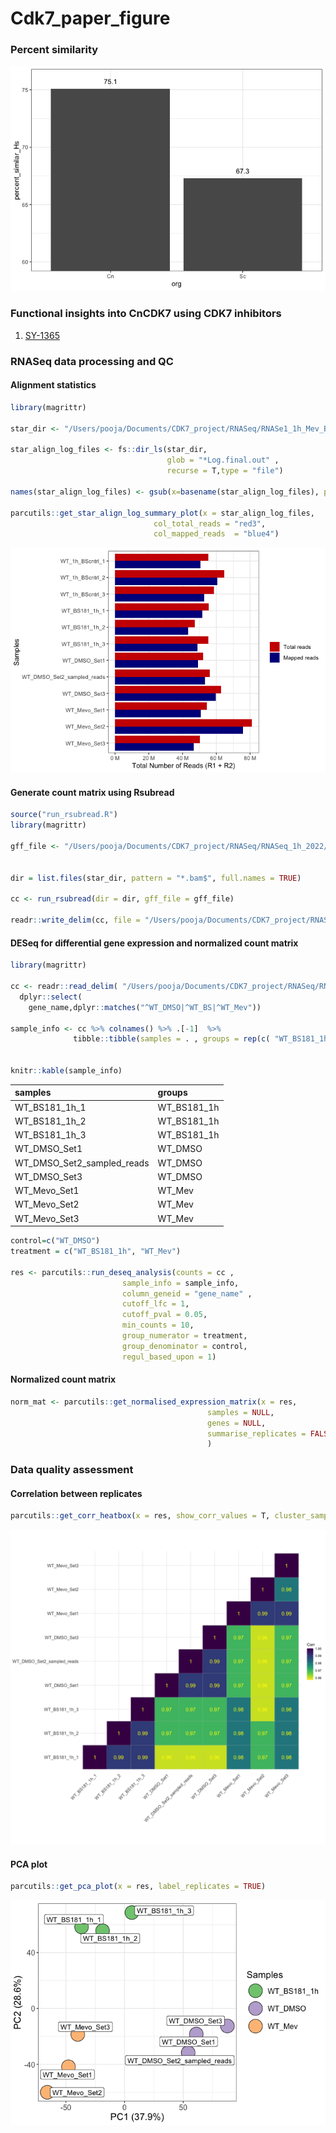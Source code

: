 # Cdk7_paper_figure

### Percent similarity

![](README_files/figure-commonmark/percent_similar-1.png)

### Functional insights into CnCDK7 using CDK7 inhibitors

1.  [SY-1365](https://github.com/sethiyap/CnCDK7_analysis/blob/main/Paper_SY-1365.md)

### RNASeq data processing and QC

#### Alignment statistics

``` r
library(magrittr)

star_dir <- "/Users/pooja/Documents/CDK7_project/RNASeq/RNASe1_1h_Mev_BS181/BAM/"

star_align_log_files <- fs::dir_ls(star_dir, 
                                   glob = "*Log.final.out" ,
                                   recurse = T,type = "file")

names(star_align_log_files) <- gsub(x=basename(star_align_log_files), pattern ="*_star_alignLog.final.out", replacement = "")

parcutils::get_star_align_log_summary_plot(x = star_align_log_files,
                                col_total_reads = "red3", 
                                col_mapped_reads  = "blue4") 
```

![](README_files/figure-commonmark/align_stats-1.png)

#### Generate count matrix using Rsubread

``` r
source("run_rsubread.R")
library(magrittr)

gff_file <- "/Users/pooja/Documents/CDK7_project/RNASeq/RNASeq_1h_2022/GENOME/FungiDB-59_CneoformansH99.gff"


dir = list.files(star_dir, pattern = "*.bam$", full.names = TRUE)

cc <- run_rsubread(dir = dir, gff_file = gff_file)

readr::write_delim(cc, file = "/Users/pooja/Documents/CDK7_project/RNASeq/RNASe1_1h_Mev_BS181/Mev_BS181_1h_read_count.txt", delim = "\t")
```

#### DESeq for differential gene expression and normalized count matrix

``` r
library(magrittr)

cc <- readr::read_delim( "/Users/pooja/Documents/CDK7_project/RNASeq/RNASe1_1h_Mev_BS181/Mev_BS181_1h_read_count.txt", delim="\t", col_names = TRUE) %>% 
  dplyr::select(
    gene_name,dplyr::matches("^WT_DMSO|^WT_BS|^WT_Mev"))

sample_info <- cc %>% colnames() %>% .[-1]  %>%
              tibble::tibble(samples = . , groups = rep(c( "WT_BS181_1h", "WT_DMSO", "WT_Mev") , each = 3)) 


knitr::kable(sample_info)
```

| samples                    | groups      |
|:---------------------------|:------------|
| WT_BS181_1h_1              | WT_BS181_1h |
| WT_BS181_1h_2              | WT_BS181_1h |
| WT_BS181_1h_3              | WT_BS181_1h |
| WT_DMSO_Set1               | WT_DMSO     |
| WT_DMSO_Set2_sampled_reads | WT_DMSO     |
| WT_DMSO_Set3               | WT_DMSO     |
| WT_Mevo_Set1               | WT_Mev      |
| WT_Mevo_Set2               | WT_Mev      |
| WT_Mevo_Set3               | WT_Mev      |

``` r
control=c("WT_DMSO")
treatment = c("WT_BS181_1h", "WT_Mev")

res <- parcutils::run_deseq_analysis(counts = cc ,
                         sample_info = sample_info,
                         column_geneid = "gene_name" ,
                         cutoff_lfc = 1,
                         cutoff_pval = 0.05,
                         min_counts = 10,
                         group_numerator = treatment,
                         group_denominator = control,
                         regul_based_upon = 1)
```

#### Normalized count matrix

``` r
norm_mat <- parcutils::get_normalised_expression_matrix(x = res, 
                                            samples = NULL,
                                            genes = NULL,
                                            summarise_replicates = FALSE, 
                                            )
```

### Data quality assessment

#### Correlation between replicates

``` r
parcutils::get_corr_heatbox(x = res, show_corr_values = T, cluster_samples = F, plot_type = "lower")
```

![](README_files/figure-commonmark/QC-1.png)

#### PCA plot

``` r
parcutils::get_pca_plot(x = res, label_replicates = TRUE)
```

![](README_files/figure-commonmark/pca-1.png)

### 
